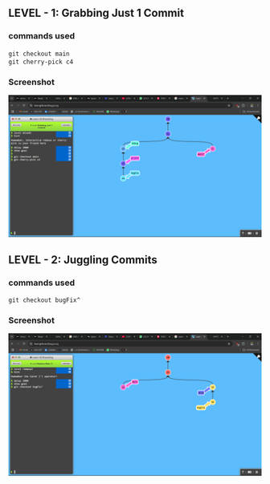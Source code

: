 ## LEVEL - 1: Grabbing Just 1 Commit

### commands used

```
git checkout main
git cherry-pick c4
```

### Screenshot

![alt text](image-10.png)

## LEVEL - 2: Juggling Commits

### commands used

```
git checkout bugFix^
```

### Screenshot

![alt text](image-5.png)
